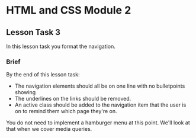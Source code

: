# HTML and CSS Module 2

## Lesson Task 3

In this lesson task you format the navigation.

### Brief

By the end of this lesson task:
- The navigation elements should all be on one line with no bulletpoints showing
- The underlines on the links should be removed.
- An active class should be added to the navigation item that the user is on to remind them which page they're on.

You do not need to implement a hamburger menu at this point. We'll look at that when we cover media queries.
